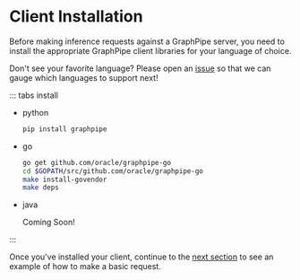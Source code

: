 # Client Installation

Before making inference requests against a GraphPipe server, you need to
install the appropriate GraphPipe client libraries for your language of choice.

Don't see your favorite language?  Please open an
[issue](https://github.com/oracle/graphpipe/issues/) so that we can gauge which
languages to support next!


::: tabs install

- python

    ```bash
    pip install graphpipe
    ```

- go

    ```bash
    go get github.com/oracle/graphpipe-go
    cd $GOPATH/src/github.com/oracle/graphpipe-go
    make install-govendor
    make deps
    ```

- java

    <!---
    ```bash
    mvn install:install-file \
    -Dfile=<path-to-jar> \
    -DgroupId=com.oracle.graphpipe \
    -DartifactId=graphpipe-java \
    -Dversion=1.0-SNAPSHOT \
    -Dpackaging=jar \
    -DgeneratePom=true
    ```

    Or if using maven-install-plugin >=2.5, you can simply do:

    ```bash
    mvn install:install-file -Dfile=<path-to-jar>
    ```

    You must also add the following deps to your pom.xml:

    ```xml
        <dependency>
            <groupId>com.oracle.graphpipe</groupId>
            <artifactId>graphpipe</artifactId>
            <version>1.0-SNAPSHOT</version>
        </dependency>
        <dependency>
            <groupId>com.google.flatbuffers</groupId>
            <artifactId>flatbuffers-java</artifactId>
            <version>1.9.0</version>
        </dependency>
        <dependency>
            <groupId>org.apache.httpcomponents</groupId>
            <artifactId>httpclient</artifactId>
            <version>4.3.6</version>
        </dependency>
        <dependency>
            <groupId>org.nd4j</groupId>
            <artifactId>nd4j-native-platform</artifactId>
            <version>1.0.0-alpha</version>
        </dependency>
    ```
    -->
    Coming Soon!

:::

Once you've installed your client, continue to the 
[next section](guide/clients/usage.md) to see an example of how 
to make a basic request.
